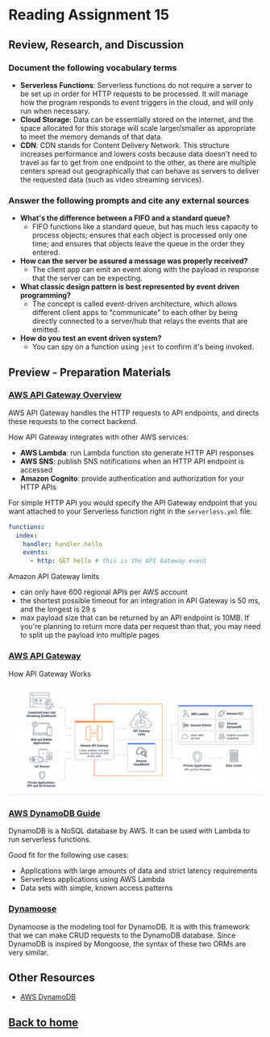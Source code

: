 # Reading Assignment 15

## Review, Research, and Discussion

### Document the following vocabulary terms

- **Serverless Functions**: Serverless functions do not require a server to be set up in order for HTTP requests to be processed. It will manage how the program responds to event triggers in the cloud, and will only run when necessary.
- **Cloud Storage**: Data can be essentially stored on the internet, and the space allocated for this storage will scale larger/smaller as appropriate to meet the memory demands of that data.
- **CDN**: CDN stands for Content Delivery Network. This structure increases performance and lowers costs because data doesn't need to travel as far to get from one endpoint to the other, as there are multiple centers spread out geographically that can behave as servers to deliver the requested data (such as video streaming services).

### Answer the following prompts and cite any external sources

- **What's the difference between a FIFO and a standard queue?**
  - FIFO functions like a standard queue, but has much less capacity to process objects; ensures that each object is processed only one time; and ensures that objects leave the queue in the order they entered.
- **How can the server be assured a message was properly received?**
  - The client app can emit an event along with the payload in response that the server can be expecting.
- **What classic design pattern is best represented by event driven programming?**
  - The concept is called event-driven architecture, which allows different client apps to "communicate" to each other by being directly connected to a server/hub that relays the events that are emitted.
- **How do you test an event driven system?**
  - You can spy on a function using `jest` to confirm it's being invoked.

## Preview - Preparation Materials

### [AWS API Gateway Overview](https://www.serverless.com/amazon-api-gateway)

AWS API Gateway handles the HTTP requests to API endpoints, and directs these requests to the correct backend.

How API Gateway integrates with other AWS services:

- **AWS Lambda**: run Lambda function sto generate HTTP API responses
- **AWS SNS**: publish SNS notifications when an HTTP API endpoint is accessed
- **Amazon Cognito**: provide authentication and authorization for your HTTP APIs

For simple HTTP API you would specify the API Gateway endpoint that you want attached to your Serverless function right in the `serverless.yml` file:

```yml
functions:
  index:
    handler: handler.hello
    events:
      - http: GET hello # this is the API Gateway event
```

Amazon API Gateway limits

- can only have 600 regional APIs per AWS account
- the shortest possible timeout for an integration in API Gateway is 50 ms, and the longest is 29 s
- max payload size that can be returned by an API endpoint is 10MB. If you're planning to return more data per request than that, you may need to split up the payload into multiple pages

### [AWS API Gateway](https://aws.amazon.com/api-gateway/)

How API Gateway Works

![API Gateway Image](401_read15-1.png)

### [AWS DynamoDB Guide](https://www.dynamodbguide.com/what-is-dynamo-db/)

DynamoDB is a NoSQL database by AWS. It can be used with Lambda to run serverless functions.

Good fit for the following use cases:

- Applications with large amounts of data and strict latency requirements
- Serverless applications using AWS Lambda
- Data sets with simple, known access patterns

### [Dynamoose](https://dynamoosejs.com/getting_started/Introduction)

Dynamoose is the modeling tool for DynamoDB. It is with this framework that we can make CRUD requests to the DynamoDB database. Since DynamoDB is inspired by Mongoose, the syntax of these two ORMs are very similar.

## Other Resources

- [AWS DynamoDB](https://aws.amazon.com/dynamodb/)

## [Back to home](https://dcalhoun286.github.io/reading-notes/)
